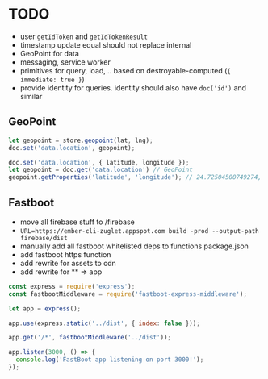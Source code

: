 # TODO

* user `getIdToken` and `getIdTokenResult`
* timestamp update equal should not replace internal
* GeoPoint for data
* messaging, service worker
* primitives for query, load, .. based on destroyable-computed (`{ immediate: true }`)
* provide identity for queries. identity should also have `doc('id')` and similar

## GeoPoint

``` javascript
let geopoint = store.geopoint(lat, lng);
doc.set('data.location', geopoint);
```

``` javascript
doc.set('data.location', { latitude, longitude });
let geopoint = doc.get('data.location') // GeoPoint
geopoint.getProperties('latitude', 'longitude'); // 24.72504500749274, 58.74554729994484
```

## Fastboot

* move all firebase stuff to /firebase
* `URL=https://ember-cli-zuglet.appspot.com build -prod --output-path firebase/dist`
* manually add all fastboot whitelisted deps to functions package.json
* add fastboot https function
* add rewrite for assets to cdn
* add rewrite for ** => app

``` javascript
const express = require('express');
const fastbootMiddleware = require('fastboot-express-middleware');

let app = express();

app.use(express.static('../dist', { index: false }));

app.get('/*', fastbootMiddleware('../dist'));

app.listen(3000, () => {
  console.log('FastBoot app listening on port 3000!');
});
```
